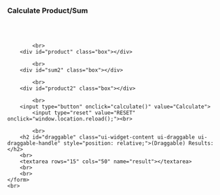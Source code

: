 <head>
<meta charset="utf-8">
<title>CNIT 133 Homework4 - Part 1</title>
<link rel="stylesheet" type="text/css" href="hw4parts.css">
<link rel="shortcut icon" type="image/x-icon" href="favicon.ico">
<link rel="stylesheet" href="//code.jquery.com/ui/1.12.1/themes/base/jquery-ui.css">
<script src="https://code.jquery.com/jquery-1.12.4.js"></script>
<script src="https://code.jquery.com/ui/1.12.1/jquery-ui.js"></script>
<script type="text/javascript" src="hw4part1.js"></script>

<style>
#draggable { 
	width: 100px; 
	height: 30px; 
	padding: 1em; 
	border: 2px solid black;
}
</style>
<br>
</head>
<section class="container">
	<br>
	<h3>Calculate Product/Sum</h3>
	<br>
	<form name="myform">
	<br>
		<div id="sum" class="box"></div>

 			<br>
		<div id="product" class="box"></div>

 			<br>
		<div id="sum2" class="box"></div>

 			<br>
		<div id="product2" class="box"></div>

			<br>
		<input type="button" onclick="calculate()" value="Calculate">
			<input type="reset" value="RESET" onclick="window.location.reload();"><br>

			<br>
		<h2 id="draggable" class="ui-widget-content ui-draggable ui-draggable-handle" style="position: relative;">(Draggable) Results:</h2>
		<br>
		<textarea rows="15" cols="50" name="result"></textarea>
		<br>
		<br>
	</form>
	<br>
</section>
